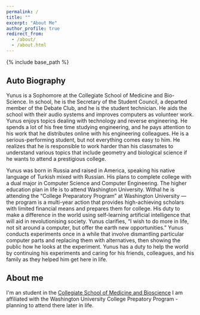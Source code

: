 ```yaml
---
permalink: /
title: ""
excerpt: "About Me"
author_profile: true
redirect_from:
  - /about/
  - /about.html
---
```


{% include base_path %}

## Auto Biography

  Yunus is a Sophomore at the Collegiate School of Medicine and Bio-Science. In school, he is the Secretary of the Student Council, a departed member of the Debate Club, and he is the student technician. He aids the school with their audio systems and improves computers as volunteer work. Yunus enjoys topics dealing with technology and reverse engineering. He spends a lot of his free time studying engineering, and he pays attention to his work that he distributes online with his engineering colleagues. He is a serious-performing student, but not everything comes easy to him. He realizes that he is responsible to work harder than his classmates to understand various topics that include geometry and biological science if he wants to attend a prestigious college. 

  Yunus was born in Russia and raised in America, speaking his native language of Turkish mixed with Russian. His plans to complete college with a dual major in Computer Science and Computer Engineering. The higher education plan in life is to attend Washington University. Withal he is attending the “College Preparatory Program” at Washington University — the program is a multi-year action that provides high-achieving scholars with limited financial means and prepares them for college. His duty to make a difference in the world using self-learning artificial intelligence that will aid in revolutionising society. Yunus clarifies, “I wish to do more in life, not sit around a computer, but offer the earth new opportunities.” Yunus conducts experiments once in a while that involve dismantling particular computer parts and replacing them with alternatives, then showing the public how he looks at the experiment. Yunus has a duty to help the world by continuing his experiments and caring for his friends, colleagues, and his family as they helped him get here in life.



## About me

I'm an student in the
[Collegiate School of Medicine and Bioscience](https://www.slps.org/collegiate)
I am affiliated with the Washington University College Prepatory Program - planning to
attend there later in life.

